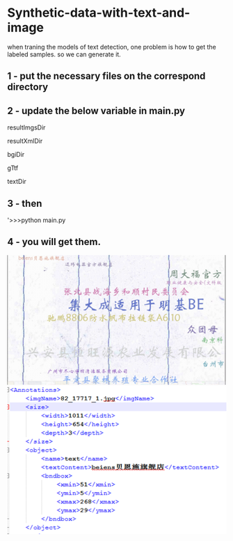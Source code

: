 # Synthetic-data-with-text-and-image

when traning the models of text detection, one problem is how to get the labeled samples. so we can generate it.

## 1 - put the necessary files on the correspond directory

## 2 - update the below variable in main.py

resultImgsDir

resultXmlDir

bgiDir

gTtf

textDir 

## 3 - then

'>>>python main.py

## 4 - you will get them.
![Samples](图片1.png "Synthetic Samples")
![Samples](图片2.png "Synthetic Samples")
